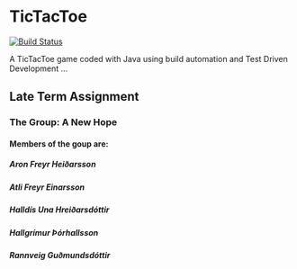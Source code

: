 TicTacToe
=========
[![Build Status](https://travis-ci.org/ANewHope/TicTacToe.svg?branch=master)](https://travis-ci.org/ANewHope/TicTacToe)

A TicTacToe game coded with Java using build automation and Test Driven Development
...

Late Term Assignment
--------------------
### The Group: A New Hope
#### Members of the goup are:
##### Aron Freyr Heiðarsson
##### Atli Freyr Einarsson
##### Halldís Una Hreiðarsdóttir
##### Hallgrímur Þórhallsson
##### Rannveig Guðmundsdóttir
